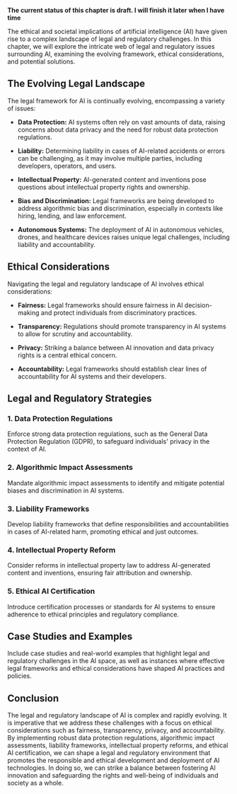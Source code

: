 **The current status of this chapter is draft. I will finish it later when I have time**

The ethical and societal implications of artificial intelligence (AI) have given rise to a complex landscape of legal and regulatory challenges. In this chapter, we will explore the intricate web of legal and regulatory issues surrounding AI, examining the evolving framework, ethical considerations, and potential solutions.

**The Evolving Legal Landscape**
--------------------------------

The legal framework for AI is continually evolving, encompassing a variety of issues:

* **Data Protection:** AI systems often rely on vast amounts of data, raising concerns about data privacy and the need for robust data protection regulations.

* **Liability:** Determining liability in cases of AI-related accidents or errors can be challenging, as it may involve multiple parties, including developers, operators, and users.

* **Intellectual Property:** AI-generated content and inventions pose questions about intellectual property rights and ownership.

* **Bias and Discrimination:** Legal frameworks are being developed to address algorithmic bias and discrimination, especially in contexts like hiring, lending, and law enforcement.

* **Autonomous Systems:** The deployment of AI in autonomous vehicles, drones, and healthcare devices raises unique legal challenges, including liability and accountability.

**Ethical Considerations**
--------------------------

Navigating the legal and regulatory landscape of AI involves ethical considerations:

* **Fairness:** Legal frameworks should ensure fairness in AI decision-making and protect individuals from discriminatory practices.

* **Transparency:** Regulations should promote transparency in AI systems to allow for scrutiny and accountability.

* **Privacy:** Striking a balance between AI innovation and data privacy rights is a central ethical concern.

* **Accountability:** Legal frameworks should establish clear lines of accountability for AI systems and their developers.

**Legal and Regulatory Strategies**
-----------------------------------

### **1. Data Protection Regulations**

Enforce strong data protection regulations, such as the General Data Protection Regulation (GDPR), to safeguard individuals' privacy in the context of AI.

### **2. Algorithmic Impact Assessments**

Mandate algorithmic impact assessments to identify and mitigate potential biases and discrimination in AI systems.

### **3. Liability Frameworks**

Develop liability frameworks that define responsibilities and accountabilities in cases of AI-related harm, promoting ethical and just outcomes.

### **4. Intellectual Property Reform**

Consider reforms in intellectual property law to address AI-generated content and inventions, ensuring fair attribution and ownership.

### **5. Ethical AI Certification**

Introduce certification processes or standards for AI systems to ensure adherence to ethical principles and regulatory compliance.

**Case Studies and Examples**
-----------------------------

Include case studies and real-world examples that highlight legal and regulatory challenges in the AI space, as well as instances where effective legal frameworks and ethical considerations have shaped AI practices and policies.

**Conclusion**
--------------

The legal and regulatory landscape of AI is complex and rapidly evolving. It is imperative that we address these challenges with a focus on ethical considerations such as fairness, transparency, privacy, and accountability. By implementing robust data protection regulations, algorithmic impact assessments, liability frameworks, intellectual property reforms, and ethical AI certification, we can shape a legal and regulatory environment that promotes the responsible and ethical development and deployment of AI technologies. In doing so, we can strike a balance between fostering AI innovation and safeguarding the rights and well-being of individuals and society as a whole.
